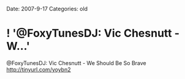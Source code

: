 Date: 2007-9-17
Categories: old

# ! '@FoxyTunesDJ: Vic Chesnutt - W…'

@FoxyTunesDJ: Vic Chesnutt - We Should Be So Brave http://tinyurl.com/yoybn2
